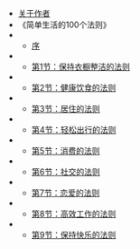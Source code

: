 <!-- docs/_sidebar.md -->
* [关于作者](README.md)
* 《简单生活的100个法则》
* * [序](book/00.md)
* * [第1节：保持衣橱整洁的法则](book/01.md)
* * [第2节：健康饮食的法则](book/02.md)
* * [第3节：居住的法则](book/03.md)
* * [第4节：轻松出行的法则](book/04.md)
* * [第5节：消费的法则](book/05.md)
* * [第6节：社交的法则](book/06.md)
* * [第7节：恋爱的法则](book/07.md)
* * [第8节：高效工作的法则](book/08.md)
* * [第9节：保持快乐的法则](book/09.md)
